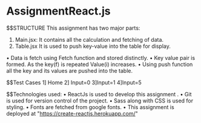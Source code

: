 # AssignmentReact.js
$$STRUCTURE
This assignment has two major parts:
1.	Main.jsx:
It contains all the calculation and fetching of data.
2.	Table.jsx
It is used to push key-value into the table for display.


•	Data is fetch using Fetch function and stored distinctly.
•	Key value pair is formed. As the key(f) is repeated Value(i) increases.
•	Using push function all the key and its values are pushed into the table.

$$Test Cases
1] Home
2] Input=0 
3]Input=1
4]Input=5
 
 $$Technologies used:
•	ReactJs is used to develop this assignment .
•	Git is used for version control of the project.
•	Sass along with CSS is used for styling.
•	Fonts are fetched from google fonts.
•	This assignment is deployed at "https://create-reactjs.herokuapp.com/"

